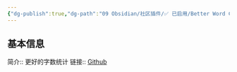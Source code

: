 ```yaml
---
{"dg-publish":true,"dg-path":"09 Obsidian/社区插件/✅ 已启用/Better Word Count.md","permalink":"/09 Obsidian/社区插件/✅ 已启用/Better Word Count/","created":"2025-07-31","updated":"2025-07-31"}
---
```



## 基本信息

简介:: 更好的字数统计
链接:: [Github](https://github.com/lukeleppan/better-word-count)